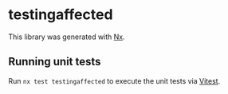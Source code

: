 # testingaffected

This library was generated with [Nx](https://nx.dev).

## Running unit tests

Run `nx test testingaffected` to execute the unit tests via [Vitest](https://vitest.dev/).
